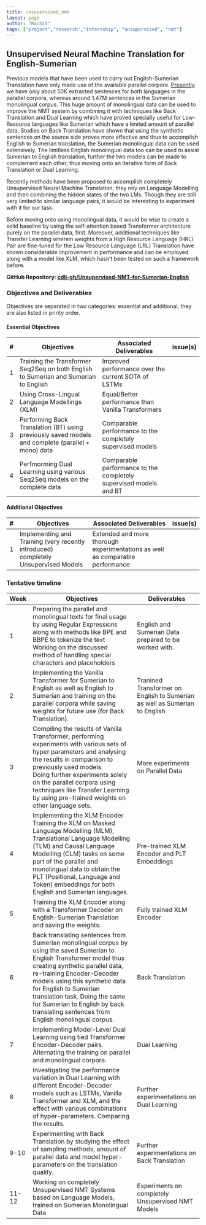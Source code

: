 ```yaml
---
title: unsupervised_nmt
layout: page
author: "Rachit"
tags: ["project","research","internship", "unsupervised", "nmt"]
---
```


## Unsupervised Neural Machine Translation for English-Sumerian
Previous models that have been used to carry out English-Sumerian Translation have only made use of the available parallel corpora. [Presently](https://github.com/cdli-gh/Unsupervised-NMT-for-Sumerian-English) we have only about 50K extracted sentences for both languages in the parallel corpora, whereas around 1.47M sentences in the Sumerian monolingual corpus. This huge amount of monolingual data can be used to improve the NMT system by combining it with techniques like Back Translation and Dual Learning which have proved specially useful for Low-Resource languages like Sumerian which have a limited amount of parallel data. Studies on Back Translation have shown that using the synthetic sentences on the source side proves more effective and thus to accomplish English to Sumerian translation, the Sumerian monolingual data can be used extensively. The limitless English monolingual data too can be used to assist Sumerian to English translation, further the two models can be made to complement each other, thus moving onto an Iterative form of Back Translation or Dual Learning.

Recently methods have been proposed to accomplish completely Unsupervised Neural Machine Translation, they rely on Language Modelling and then combining the hidden states of the two LMs. Though they are still very limited to similar language pairs, it would be interesting to experiment with it for our task.

Before moving onto using monolingual data, it would be wise to create a solid baseline by using the self-attention based Transformer architecture purely on the parallel data, first. Moreover, additional techniques like Transfer Learning  wherein weights from a High Resource Language (HRL) Pair are fine-tuned for the Low Resource Language (LRL) Translation have shown considerable improvement in performance and can be employed along with a model like XLM, which hasn’t been tested on such a framework before.

**GitHub Repository: [cdli-gh/Unsupervised-NMT-for-Sumerian-English](https://github.com/cdli-gh/Unsupervised-NMT-for-Sumerian-English)**

### Objectives and Deliverables
Objectives are separated in two categories: essential and additional, they are also listed in pririty order. 
#### Essential Objectives

|\#|Objectives|Associated Deliverables|issue(s)|  
|---	|---	|---	|---	|  
|1   	|  Training the Transformer Seq2Seq on both English to Sumerian and Sumerian to English 	| Improved performance over the current SOTA of LSTMs	|   	|  
|2   	|  Using Cross-Lingual Language Modellings (XLM)	|  Equal/Better performance than Vanilla Transformers 	|   	|  
|3   	|  Performing Back Translation (BT) using previously saved models and complete (parallel + mono) data 	| Comparable performance to the completely supervised models 	|   	|  
|4   	|  Perfmorming Dual Learning using various Seq2Seq models on the complete data 	| Comparable performance to the completely supervised models and BT 	|   	|

#### Additional Objectives

|\#|Objectives|Associated Deliverables|issue(s)|  
|---	|---	|---	|---	|  
|1   	|  Implementing and Training (very recently introduced) completely Unsupervised Models 	|  Extended and more thorough experimentations as well as comparable performance 	|   	|

### Tentative timeline  

| Week  |Objectives |Deliverables |  
|---|---|---|  
|1| Preparing the parallel and monolingual texts for final usage by using Regular Expressions along with methods like BPE and BBPE to tokenize the text <br> Working on the discussed method of handling special characters and placeholders | English and Sumerian Data prepared to be worked with.  |  
|2| Implementing the Vanilla Transformer for Sumerian to English as well as English to Sumerian and training on the parallel corpora while saving weights for future use (for Back Translation). | Tranined Transformer on English to Sumerian as well as Sumerian to English|  
|3| Compiling the results of Vanilla Transformer, performing experiments with various sets of hyper parameters and analysing the results in comparison to previously used models. <br> Doing further experiments solely on the parallel corpora using techniques like Transfer Learning by using pre-trained weights on other language sets. | More experiments on Parallel Data |
|4| Implementing the XLM Encoder <br> Training the XLM on Masked Language Modelling (MLM), Translational Language Modelling (TLM) and Causal Language Modelling (CLM) tasks on some part of the parallel and monolingual data to obtain the PLT (Positional, Language and Token) embeddings for both English and Sumerian languages. | Pre-trained XLM Encoder and PLT Embeddings |  
|5| Training the XLM Encoder along with a Transformer Decoder on English-Sumerian Translation and saving the weights. | Fully trained XLM Encoder |  
|6| Back translating sentences from Sumerian monolingual corpus by using the saved Sumerian to English Transformer model thus creating synthetic parallel data, re-training Encoder-Decoder models using this synthetic data for English to Sumerian translation task. Doing the same for Sumerian to English by back translating sentences from English monolingual corpus. | Back Translation |
|7| Implementing Model-Level Dual Learning using tied Transformer Encoder-Decoder pairs. Alternating the training on parallel and monolingual corpora. | Dual Learning |  
|8| Investigating the performance variation in Dual Learning with different Encoder-Decoder models such as LSTMs, Vanilla Transformer and XLM, and the effect with various combinations of hyper-parameters. Comparing the results. | Further experimentations on Dual Learning |  
|9-10| Experimenting with Back Translation by studying the effect of sampling methods, amount of parallel data and model hyper-parameters on the translation quality. | Further experimentations on Back Translation |  
|11-12| Working on completely Unsupervised NMT Systems based on Language Models, trained on Sumerian Monolingual Data | Experiments on completely Unsupervised NMT Models |

